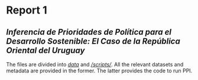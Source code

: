 # Report 1
## *Inferencia de Prioridades de Política para el Desarrollo Sostenible: El Caso de la República Oriental del Uruguay*

The files are divided into *[data](/report_1/data)* and *[/scripts/](/scripts)*. All the relevant datasets and metadata are provided in the former. The latter provides the code to run PPI.
